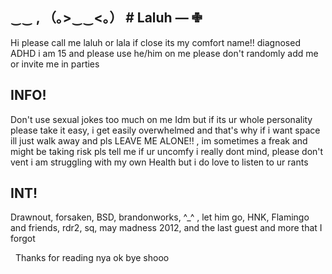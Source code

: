 ## ‿‿  , （｡>‿‿<｡） #  Laluh —  ✙

‎Hi please call me laluh or lala if close its my comfort name!! diagnosed ADHD i am 15 and please use he/him on me please don't randomly add me or invite me in parties
 
 ## ‎INFO! 
‎Don't use sexual jokes too much on me Idm but if its ur whole personality please take it easy, i get easily overwhelmed and that's why if i want space ill just walk away and pls LEAVE ME ALONE!! , im sometimes a freak and might be taking risk pls tell me if ur uncomfy i really dont mind, please don't vent i am struggling with my own Health but i do love to listen to ur rants 

## INT! 
‎Drawnout, forsaken, BSD, brandonworks, ^_^ , let him go, HNK, Flamingo and friends, rdr2, sq, may madness 2012, and the last guest and more that I forgot 

‎
‎
‎Thanks for reading nya ok bye shooo
‎
